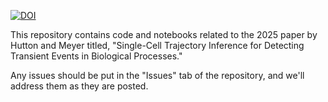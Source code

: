[![DOI](https://zenodo.org/badge/971589050.svg)](https://doi.org/10.5281/zenodo.15367612)

This repository contains code and notebooks related to the 2025 paper by Hutton and Meyer titled, "Single-Cell Trajectory Inference for Detecting Transient Events in Biological Processes."

Any issues should be put in the "Issues" tab of the repository, and we'll address them as they are posted.
